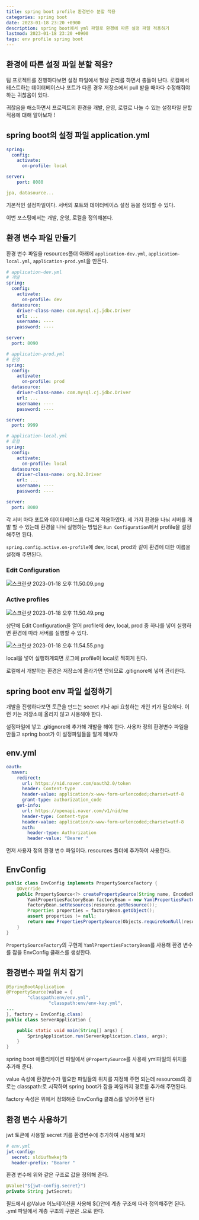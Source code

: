 ```yaml
---
title: spring boot profile 환경변수 분할 적용
categories: spring boot
date: 2023-01-18 23:20 +0900
description: spring boot에서 yml 파일로 환경에 따른 설정 파일 적용하기
lastmod: 2023-01-18 23:20 +0900
tags: env profile spring boot
---
```


## 환경에 따른 설정 파일 분할 적용?

팀 프로젝트를 진행하다보면 설정 파일에서 형상 관리를 하면서 충돌이 난다. 로컬에서 테스트하는 데이터베이스나 포트가 다른 경우 저장소에서 pull 받을 때마다 수정해줘야 하는 귀찮음이 있다.

귀찮음을 해소하면서 프로젝트의 환경을 개발, 운영, 로컬로 나눌 수 있는 설정파일 분할 적용에 대해 알아보자 !

## spring boot의 설정 파일 application.yml

```yaml
spring:
  config:
    activate:
      on-profile: local

server:
    port: 8080

jpa, datasource...
```

기본적인 설정파일이다. 서버의 포트와 데이터베이스 설정 등을 정의할 수 있다.

이번 포스팅에서는 개발, 운영, 로컬을 정의해본다.

## 환경 변수 파일 만들기

환경 변수 파일을 resources폴더 아래에 `application-dev.yml`, `application-local.yml`, `application-prod.yml`을 만든다.

```yaml
# application-dev.yml
# 개발
spring:
  config:
    activate:
      on-profile: dev
  datasource:
    driver-class-name: com.mysql.cj.jdbc.Driver
    url: ...
    username: ----
    password: ----

server:
  port: 8090
```

```yaml
# application-prod.yml
# 운영
spring:
  config:
    activate:
      on-profile: prod
  datasource:
    driver-class-name: com.mysql.cj.jdbc.Driver
    url: ...
    username: ----
    password: ----

server:
  port: 9999
```

```yaml
# application-local.yml
# 로컬
spring:
  config:
    activate:
      on-profile: local
  datasource:
    driver-class-name: org.h2.Driver
    url: ...
    username: ----
    password: ----

server:
  port: 8080
```

각 서버 마다 포트와 데이터베이스를 다르게 적용하였다. 세 가지 환경을 나눠 서버를 개발 할 수 있는데 환경을 나눠 실행하는 방법은 `Run Configuration`에서 profile을 설정해주면 된다.

`spring.config.active.on-profile`에 dev, local, prod와 같이 환경에 대한 이름을 설정해 주면된다.

### Edit Configuration

![스크린샷 2023-01-18 오후 11.50.09.png](/images/posting/backend/springboot_env/pic1.png)

### Active profiles

![스크린샷 2023-01-18 오후 11.50.49.png](/images/posting/backend/springboot_env/pic2.png)

상단에 Edit Configuration을 열어 profile에 dev, local, prod 중 하나를 넣어 실행하면 환경에 따라 서버를 실행할 수 있다.

![스크린샷 2023-01-18 오후 11.54.55.png](/images/posting/backend/springboot_env/pic3.png)

local을 넣어 실행하게되면 로그에 profile이 local로 찍히게 된다.

로컬에서 개발하는 환경은 저장소에 올라가면 안되므로 .gitignore에 넣어 관리한다.

## spring boot env 파일 설정하기

개발을 진행하다보면 토큰을 만드는 secret 키나 api 요청하는 개인 키가 필요하다. 이런 키는 저장소에 올리지 않고 사용해야 한다.

설정파일에 넣고 .gitignore에 추가해 개발을 해야 한다. 사용자 정의 환경변수 파일을 만들고 spring boot가 이 설정파일들을 알게 해보자

## env.yml

```yaml
oauth:
  naver:
    redirect:
      url: https://nid.naver.com/oauth2.0/token
      header: Content-type
      header-value: application/x-www-form-urlencoded;charset=utf-8
      grant-type: authorization_code
    get-info:
      url: https://openapi.naver.com/v1/nid/me
      header-type: Content-type
      header-value: application/x-www-form-urlencoded;charset=utf-8
      auth:
        header-type: Authorization
        header-value: "Bearer "
```

먼저 사용자 정의 환경 변수 파일이다. resources 폴더에 추가하여 사용한다.

## EnvConfig

```java
public class EnvConfig implements PropertySourceFactory {
    @Override
    public PropertySource<?> createPropertySource(String name, EncodedResource resource) throws IOException {
        YamlPropertiesFactoryBean factoryBean = new YamlPropertiesFactoryBean();
        factoryBean.setResources(resource.getResource());
        Properties properties = factoryBean.getObject();
        assert properties != null;
        return new PropertiesPropertySource(Objects.requireNonNull(resource.getResource().getFilename()), properties);
    }
}
```

`PropertySourceFactory`의 구현체 `YamlPropertiesFactoryBean`를 사용해 환경 변수를 잡을 EnvConfig 클래스를 생성한다.

## 환경변수 파일 위치 잡기

```java
@SpringBootApplication
@PropertySource(value = {
        "classpath:env/env.yml",
				"classpath:env/env-key.yml",
...
}, factory = EnvConfig.class)
public class ServerApplication {

    public static void main(String[] args) {
        SpringApplication.run(ServerApplication.class, args);
    }
}
```

spring boot 애플리케이션 파일에서 `@PropertySource`를 사용해 yml파일의 위치를 추가해 준다.

value 속성에 환경변수가 필요한 파일들의 위치를 지정해 주면 되는데 resources의 경로는 classpath:로 시작하며 spring boot가 잡을 파일까지 경로를 추가해 주면된다.

factory 속성은 위에서 정의해준 EnvConfig 클래스를 넣어주면 된다

## 환경 변수 사용하기

jwt 토큰에 사용할 secret 키를 환경변수에 추가하여 사용해 보자

```yaml
# env.yml
jwt-config:
  secret: sldiufhwkejfb
  header-prefix: "Bearer "
```

환경 변수에 위와 같은 구조로 값을 정의해 준다.

```java
@Value("${jwt-config.secret}")
private String jwtSecret;
```

필드에서 @Value 어노테이션을 사용해 ${}안에 계층 구조에 따라 정의해주면 된다. .yml 파일에서 계층 구조의 구분은 .으로 한다.
